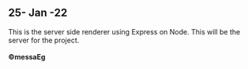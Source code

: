 25- Jan -22
--------------------
This is the server side renderer using Express on Node. This will be the server for the project.
<br><br>
<span><b>&copy;messaEg</b></span>